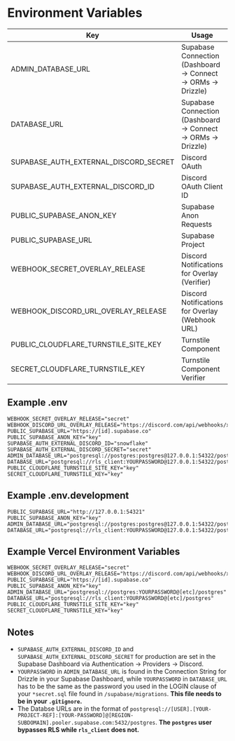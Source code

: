 # Environment Variables

|Key|Usage|Environment|
|--|--|--|
|ADMIN_DATABASE_URL|Supabase Connection (Dashboard -> Connect -> ORMs -> Drizzle)|Vercel (Sensitive), .env, .env.development|
|DATABASE_URL|Supabase Connection (Dashboard -> Connect -> ORMs -> Drizzle)|Vercel (Sensitive), .env, .env.development|
|SUPABASE_AUTH_EXTERNAL_DISCORD_SECRET|Discord OAuth|Supabase, .env|
|SUPABASE_AUTH_EXTERNAL_DISCORD_ID|Discord OAuth Client ID|Supabase, .env|
|PUBLIC_SUPABASE_ANON_KEY|Supabase Anon Requests|Vercel, .env, .env.development|
|PUBLIC_SUPABASE_URL|Supabase Project|Vercel, .env, .env.development|
|WEBHOOK_SECRET_OVERLAY_RELEASE|Discord Notifications for Overlay (Verifier)|GitHub, Vercel, .env|
|WEBHOOK_DISCORD_URL_OVERLAY_RELEASE|Discord Notifications for Overlay (Webhook URL)|GitHub, Vercel, .env|
|PUBLIC_CLOUDFLARE_TURNSTILE_SITE_KEY|Turnstile Component|.env, Vercel|
|SECRET_CLOUDFLARE_TURNSTILE_KEY|Turnstile Component Verifier|.env, Vercel|

## Example .env

```text
WEBHOOK_SECRET_OVERLAY_RELEASE="secret"
WEBHOOK_DISCORD_URL_OVERLAY_RELEASE="https://discord.com/api/webhooks/x/y"
PUBLIC_SUPABASE_URL="https://[id].supabase.co"
PUBLIC_SUPABASE_ANON_KEY="key"
SUPABASE_AUTH_EXTERNAL_DISCORD_ID="snowflake"
SUPABASE_AUTH_EXTERNAL_DISCORD_SECRET="secret"
ADMIN_DATABASE_URL="postgresql://postgres:postgres@127.0.0.1:54322/postgres"
DATABASE_URL="postgresql://rls_client:YOURPASSWORD@127.0.0.1:54322/postgres"
PUBLIC_CLOUDFLARE_TURNSTILE_SITE_KEY="key"
SECRET_CLOUDFLARE_TURNSTILE_KEY="key"
```

## Example .env.development

```text
PUBLIC_SUPABASE_URL="http://127.0.0.1:54321"
PUBLIC_SUPABASE_ANON_KEY="key"
ADMIN_DATABASE_URL="postgresql://postgres:postgres@127.0.0.1:54322/postgres"
DATABASE_URL="postgresql://rls_client:YOURPASSWORD@127.0.0.1:54322/postgres"
```

## Example Vercel Environment Variables

```text
WEBHOOK_SECRET_OVERLAY_RELEASE="secret"
WEBHOOK_DISCORD_URL_OVERLAY_RELEASE="https://discord.com/api/webhooks/x/y"
PUBLIC_SUPABASE_URL="https://[id].supabase.co"
PUBLIC_SUPABASE_ANON_KEY="key"
ADMIN_DATABASE_URL="postgresql://postgres:YOURPASSWORD@[etc]/postgres"
DATABASE_URL="postgresql://rls_client:YOURPASSWORD@[etc]/postgres"
PUBLIC_CLOUDFLARE_TURNSTILE_SITE_KEY="key"
SECRET_CLOUDFLARE_TURNSTILE_KEY="key"
```

## Notes

- `SUPABASE_AUTH_EXTERNAL_DISCORD_ID` and `SUPABASE_AUTH_EXTERNAL_DISCORD_SECRET` for production are set in the Supabase Dashboard via Authentication -> Providers -> Discord.
- `YOURPASSWORD` in `ADMIN_DATABASE_URL` is found in the Connection String for Drizzle in your Supabase Dashboard, while `YOURPASSWORD` in `DATABASE_URL` has to be the same as the password you used in the LOGIN clause of your `*secret.sql` file found in `/supabase/migrations`. **This file needs to be in your `.gitignore`.**
- The Databse URLs are in the format of `postgresql://[USER].[YOUR-PROJECT-REF]:[YOUR-PASSWORD]@[REGION-SUBDOMAIN].pooler.supabase.com:5432/postgres`. **The `postgres` user bypasses RLS while `rls_client` does not.**
